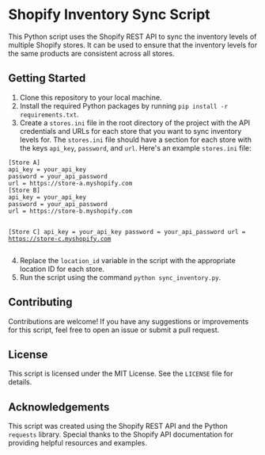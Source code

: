 <!DOCTYPE html>
<html>

<body>
	<h1>Shopify Inventory Sync Script</h1>
	<p>This Python script uses the Shopify REST API to sync the inventory levels of multiple Shopify stores. It can be used to ensure that the inventory levels for the same products are consistent across all stores.</p>
	<h2>Getting Started</h2>
	<ol>
		<li>Clone this repository to your local machine.</li>
		<li>Install the required Python packages by running <code>pip install -r requirements.txt</code>.</li>
		<li>Create a <code>stores.ini</code> file in the root directory of the project with the API credentials and URLs for each store that you want to sync inventory levels for. The <code>stores.ini</code> file should have a section for each store with the keys <code>api_key</code>, <code>password</code>, and <code>url</code>. Here's an example <code>stores.ini</code> file:</li>
	</ol>
	<pre><code>[Store A]
api_key = your_api_key
password = your_api_password
url = https://store-a.myshopify.com
[Store B]
api_key = your_api_key
password = your_api_password
url = https://store-b.myshopify.com

[Store C]
api_key = your_api_key
password = your_api_password
url = https://store-c.myshopify.com
</code></pre>
<ol start="4">
<li>Replace the <code>location_id</code> variable in the script with the appropriate location ID for each store.</li>
<li>Run the script using the command <code>python sync_inventory.py</code>.</li>
</ol>
<h2>Contributing</h2>
<p>Contributions are welcome! If you have any suggestions or improvements for this script, feel free to open an issue or submit a pull request.</p>
<h2>License</h2>
<p>This script is licensed under the MIT License. See the <code>LICENSE</code> file for details.</p>
<h2>Acknowledgements</h2>
<p>This script was created using the Shopify REST API and the Python <code>requests</code> library. Special thanks to the Shopify API documentation for providing helpful resources and examples.</p>

</body>
</html>
